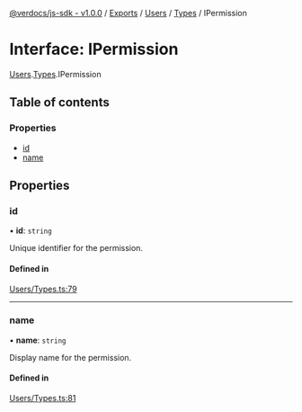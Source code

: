 [@verdocs/js-sdk - v1.0.0](../README.md) / [Exports](../modules.md) / [Users](../modules/Users.md) / [Types](../modules/Users.Types.md) / IPermission

# Interface: IPermission

[Users](../modules/Users.md).[Types](../modules/Users.Types.md).IPermission

## Table of contents

### Properties

- [id](Users.Types.IPermission.md#id)
- [name](Users.Types.IPermission.md#name)

## Properties

### id

• **id**: `string`

Unique identifier for the permission.

#### Defined in

[Users/Types.ts:79](https://github.com/Verdocs/js-sdk/blob/fb278cb/src/Users/Types.ts#L79)

___

### name

• **name**: `string`

Display name for the permission.

#### Defined in

[Users/Types.ts:81](https://github.com/Verdocs/js-sdk/blob/fb278cb/src/Users/Types.ts#L81)
